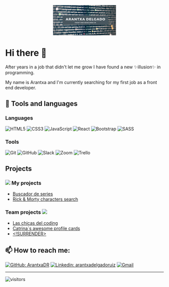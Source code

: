 <div style="text-align:center"><img src="./imgs/readme-back.png" alt="banner" style="width:60%; margin-left:auto; margin-right:auto; display: block; width:200px"/></div>

# Hi there 👋

<p>After years in a job that didn't let me grow I have found a new ✨illusion✨ in programming.</p>

<p>My name is Arantxa and I'm currently searching for my first job as a front end developer.</p>

## 🌱 Tools and languages

### Languages

<div align="left">
<img alt="HTML5" src="https://img.shields.io/badge/html5%20-%23E34F26.svg?&style=for-the-badge&logo=html5&logoColor=white"/>
<img alt="CSS3" src="https://img.shields.io/badge/css3%20-%231572B6.svg?&style=for-the-badge&logo=css3&logoColor=white"/>
<img alt="JavaScript" src="https://img.shields.io/badge/javascript%20-%23323330.svg?&style=for-the-badge&logo=javascript&logoColor=%23F7DF1E"/>
<img alt="React" src="https://img.shields.io/badge/react%20-%2320232a.svg?&style=for-the-badge&logo=react&logoColor=%2361DAFB"/>
<img alt="Bootstrap" src="https://img.shields.io/badge/bootstrap%20-%23563D7C.svg?&style=for-the-badge&logo=bootstrap&logoColor=white"/>
<img alt="SASS" src="https://img.shields.io/badge/SASS%20-hotpink.svg?&style=for-the-badge&logo=SASS&logoColor=white"/>  
</div>

### Tools

<div align="left">
<img alt="Git" src="https://img.shields.io/badge/git%20-%23F05033.svg?&style=for-the-badge&logo=git&logoColor=white"/>
<img alt="GitHub" src="https://img.shields.io/badge/github%20-%23121011.svg?&style=for-the-badge&logo=github&logoColor=white"/>
<img alt="Slack" src="https://img.shields.io/badge/Slack-4A154B?style=for-the-badge&logo=slack&logoColor=white" />
<img alt="Zoom" src="https://img.shields.io/badge/Zoom-2D8CFF?style=for-the-badge&logo=zoom&logoColor=white" />
<img alt="Trello" src="https://img.shields.io/badge/Trello%20-%23026AA7.svg?&style=for-the-badge&logo=Trello&logoColor=white"/>
</div>

## Projects

### <img src="https://media.giphy.com/media/jSVxBEfdSA2GEUEAw4/giphy.gif" width="50" > My projects

- <a href="arantxadr.github.io/buscador-series/" target="_blank"> Buscador de series <a>
- <a href="arantxadr.github.io/rick-morty-search/" target="_blank"> Rick & Morty characters search <a>

### Team projects <img src="https://media.giphy.com/media/RKHU2NYbecGSzzePmR/giphy.gif" width="50" >

- <a href="https://arantxadr.github.io/Las-chicas-del-coding" target="_blank"> Las chicas del coding <a>
- <a href="https://arantxadr.github.io/Catrinas-awesome-profile-cards/" target="_blank"> Catrina´s awesome profile cards <a>
- <a href="arantxadr.github.io/not-surrender" target="_blank"> <!SURRENDER> <a>

## 📫 How to reach me:

[![GitHub: ArantxaDR](https://img.shields.io/github/followers/ArantxaDR?label=follow&style=social)](https://github.com/ArantxaDR)
[![Linkedin: arantxadelgadoruiz](https://img.shields.io/badge/-arantxadelgadoruiz-blue?style=flat-square&logo=Linkedin&logoColor=white&link=https://www.linkedin.com/in/arantxadelgadoruiz//)](https://www.linkedin.com/in/arantxadelgadoruiz/)
[![Gmail](<img alt="Gmail" src="https://img.shields.io/badge/Gmail-D14836?style=for-the-badge&logo=gmail&logoColor=white" />)](mailto:arantxaderuiz@gmail.com)

---

![visitors](https://visitor-badge.glitch.me/badge?page_id=ArantxaDR.ArantxaDR)

